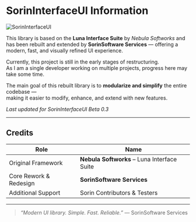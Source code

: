 # SorinInterfaceUI Information
![SorinInterfaceUI](https://i.postimg.cc/52CtPNZV/si-UI-Banner.png)

This library is based on the **Luna Interface Suite** by *Nebula Softworks* and has been rebuilt and extended by **SorinSoftware Services** — offering a modern, fast, and visually refined UI experience.  

Currently, this project is still in the early stages of restructuring.  
As I am a single developer working on multiple projects, progress here may take some time.  

The main goal of this rebuilt library is to **modularize and simplify** the entire codebase —  
making it easier to modify, enhance, and extend with new features.  

_Last updated for SorinInterfaceUI Beta 0.3_

---

## Credits

| Role | Name |
|------|------|
| Original Framework | **Nebula Softworks** – Luna Interface Suite |
| Core Rework & Redesign | **SorinSoftware Services** |
| Additional Support | Sorin Contributors & Testers |

---

> *“Modern UI library. Simple. Fast. Reliable.”* — SorinSoftware Services
